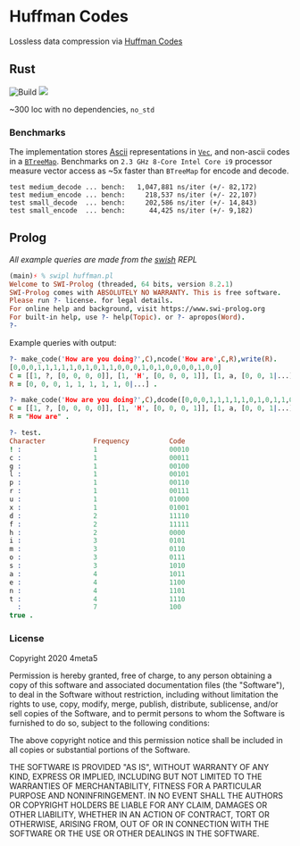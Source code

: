 # Huffman Codes

Lossless data compression via [Huffman Codes](https://en.wikipedia.org/wiki/Huffman_coding)

## Rust

![Build](https://github.com/4meta5/huffman-codec/workflows/Build/badge.svg)
[![](https://meritbadge.herokuapp.com/huffman-codec)](https://crates.io/crates/huffman-codec)

~300 loc with no dependencies, `no_std`

### Benchmarks

The implementation stores [Ascii](https://www.asciitable.com/) representations in [`Vec`](https://doc.rust-lang.org/alloc/vec/struct.Vec.html), and non-ascii codes in a [`BTreeMap`](https://doc.rust-lang.org/alloc/collections/btree_map/struct.BTreeMap.html). Benchmarks on `2.3 GHz 8-Core Intel Core i9` processor measure vector access as ~5x faster than `BTreeMap` for encode and decode.

```
test medium_decode ... bench:   1,047,881 ns/iter (+/- 82,172)
test medium_encode ... bench:     218,537 ns/iter (+/- 22,107)
test small_decode  ... bench:     202,586 ns/iter (+/- 14,843)
test small_encode  ... bench:      44,425 ns/iter (+/- 9,182)
```

## Prolog

*All example queries are made from the [swish](https://www.swi-prolog.org/Download.html) REPL*

```prolog
(main)⚡ % swipl huffman.pl
Welcome to SWI-Prolog (threaded, 64 bits, version 8.2.1)
SWI-Prolog comes with ABSOLUTELY NO WARRANTY. This is free software.
Please run ?- license. for legal details.
For online help and background, visit https://www.swi-prolog.org
For built-in help, use ?- help(Topic). or ?- apropos(Word).
?- 
```

Example queries with output:
```prolog
?- make_code('How are you doing?',C),ncode('How are',C,R),write(R).
[0,0,0,1,1,1,1,1,0,1,0,1,1,0,0,0,1,0,1,0,0,0,0,1,0,0]
C = [[1, ?, [0, 0, 0, 0]], [1, 'H', [0, 0, 0, 1]], [1, a, [0, 0, 1|...]], [1, d, [0, 0|...]], [1, e, [0|...]], [1, g, [...|...]], [1, i|...], [1|...], [...|...]|...],
R = [0, 0, 0, 1, 1, 1, 1, 1, 0|...] .

?- make_code('How are you doing?',C),dcode([0,0,0,1,1,1,1,1,0,1,0,1,1,0,0,0,1,0,1,0,0,0,0,1,0,0],C,R).
C = [[1, ?, [0, 0, 0, 0]], [1, 'H', [0, 0, 0, 1]], [1, a, [0, 0, 1|...]], [1, d, [0, 0|...]], [1, e, [0|...]], [1, g, [...|...]], [1, i|...], [1|...], [...|...]|...],
R = "How are" .

?- test.
Character            Frequency          Code
! :                  1                  00010
c :                  1                  00011
g :                  1                  00100
l :                  1                  00101
p :                  1                  00110
r :                  1                  00111
u :                  1                  01000
x :                  1                  01001
d :                  2                  11110
f :                  2                  11111
h :                  2                  0000
i :                  3                  0101
m :                  3                  0110
o :                  3                  0111
s :                  3                  1010
a :                  4                  1011
e :                  4                  1100
n :                  4                  1101
t :                  4                  1110
  :                  7                  100
true .
```

### License

Copyright 2020 4meta5

Permission is hereby granted, free of charge, to any person obtaining a copy of
this software and associated documentation files (the "Software"), to deal in
the Software without restriction, including without limitation the rights to
use, copy, modify, merge, publish, distribute, sublicense, and/or sell copies
of the Software, and to permit persons to whom the Software is furnished to do
so, subject to the following conditions:

The above copyright notice and this permission notice shall be included in all
copies or substantial portions of the Software.

THE SOFTWARE IS PROVIDED "AS IS", WITHOUT WARRANTY OF ANY KIND, EXPRESS OR
IMPLIED, INCLUDING BUT NOT LIMITED TO THE WARRANTIES OF MERCHANTABILITY,
FITNESS FOR A PARTICULAR PURPOSE AND NONINFRINGEMENT. IN NO EVENT SHALL THE
AUTHORS OR COPYRIGHT HOLDERS BE LIABLE FOR ANY CLAIM, DAMAGES OR OTHER
LIABILITY, WHETHER IN AN ACTION OF CONTRACT, TORT OR OTHERWISE, ARISING FROM,
OUT OF OR IN CONNECTION WITH THE SOFTWARE OR THE USE OR OTHER DEALINGS IN THE
SOFTWARE.